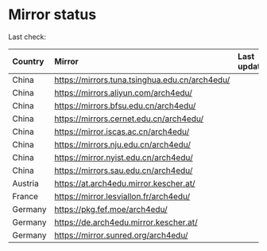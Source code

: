<script src="./time.js"></script>
# Mirror status
Last check: <script type="text/javascript">localize(1705684598.9578888);</script>

|Country|Mirror|Last update|
|:------|:-----|:----------|
|China|https://mirrors.tuna.tsinghua.edu.cn/arch4edu/|<script type="text/javascript">localize(1705646124);</script>|
|China|https://mirrors.aliyun.com/arch4edu/|<script type="text/javascript">localize(1705646124);</script>|
|China|https://mirrors.bfsu.edu.cn/arch4edu/|<script type="text/javascript">localize(1705646124);</script>|
|China|https://mirrors.cernet.edu.cn/arch4edu/|<script type="text/javascript">localize(1705646124);</script>|
|China|https://mirror.iscas.ac.cn/arch4edu/|<script type="text/javascript">localize(1705646124);</script>|
|China|https://mirrors.nju.edu.cn/arch4edu/|<script type="text/javascript">localize(1705602665);</script>|
|China|https://mirror.nyist.edu.cn/arch4edu/|<script type="text/javascript">localize(1705646124);</script>|
|China|https://mirrors.sau.edu.cn/arch4edu/|<script type="text/javascript">localize(1705646124);</script>|
|Austria|https://at.arch4edu.mirror.kescher.at/|<script type="text/javascript">localize(1705646124);</script>|
|France|https://mirror.lesviallon.fr/arch4edu/|<script type="text/javascript">localize(1705646124);</script>|
|Germany|https://pkg.fef.moe/arch4edu/|<script type="text/javascript">localize(1705646124);</script>|
|Germany|https://de.arch4edu.mirror.kescher.at/|<script type="text/javascript">localize(1705646124);</script>|
|Germany|https://mirror.sunred.org/arch4edu/|<script type="text/javascript">localize(1705646124);</script>|

<script src="./tablefilter/tablefilter.js"></script>
<script src="./table.js"></script>